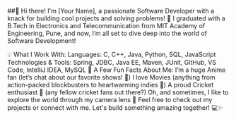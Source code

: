 ##👋 Hi there! I'm [Your Name], a passionate Software Developer with a knack for building cool projects and solving problems! 🚀 I graduated with a B.Tech in Electronics and Telecommunication from MIT Academy of Engineering, Pune, and now, I’m all set to dive deep into the world of Software Development!

💡 What I Work With:
Languages: C, C++, Java, Python, SQL, JavaScript
Technologies & Tools: Spring, JDBC, Java EE, Maven, JUnit, GitHub, VS Code, IntelliJ IDEA, MySQL
🌟 A Few Fun Facts About Me:
I’m a huge Anime fan (let’s chat about our favorite shows! 🎌)
I love Movies (anything from action-packed blockbusters to heartwarming indies 🍿)
A proud Cricket enthusiast 🏏 (any fellow cricket fans out there?)
Oh, and sometimes, I like to explore the world through my camera lens 📸
Feel free to check out my projects or connect with me. Let's build something amazing together! 💻✨


